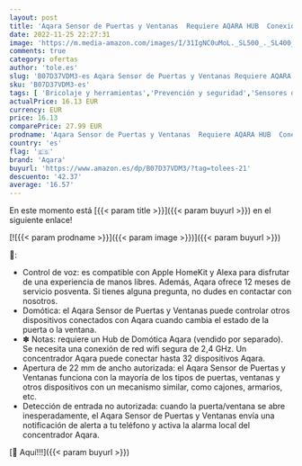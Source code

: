 ```yaml
---
layout: post
title: 'Aqara Sensor de Puertas y Ventanas  Requiere AQARA HUB  Conexión Zigbee  Mini Sensor de Contacto Inalámbrico para Sistema de Alarma y Domótica  Compatible con Apple HomeKit  Alexa e IFTTT'
date: 2022-11-25 22:27:31
image: 'https://m.media-amazon.com/images/I/31IgNC0uMoL._SL500_._SL400_.jpg'
comments: true
category: ofertas
author: 'tole.es'
slug: 'B07D37VDM3-es Aqara Sensor de Puertas y Ventanas Requiere AQARA HUB...'
sku: 'B07D37VDM3-es'
tags: [ 'Bricolaje y herramientas','Prevención y seguridad','Sensores de puertas y ventanas','Sistemas de seguridad para el hogar','alexa','aqara','domótica','ifttt','🇪🇸', ]
actualPrice: 16.13 EUR
currency: EUR
price: 16.13
comparePrice: 27.99 EUR
prodname: 'Aqara Sensor de Puertas y Ventanas  Requiere AQARA HUB  Conexión Zigbee  Mini Sensor de Contacto Inalámbrico para Sistema de Alarma y Domótica  Compatible con Apple HomeKit  Alexa e IFTTT'
country: 'es'
flag: '🇪🇸'
brand: 'Aqara'
buyurl: 'https://www.amazon.es/dp/B07D37VDM3/?tag=tolees-21'
descuento: '42.37'
average: '16.57'
---
```


En este momento está [{{< param title >}}]({{< param buyurl >}}) en el siguiente enlace!

[![{{< param prodname >}}]({{< param image >}})]({{< param buyurl >}})

🔎:

- Control de voz: es compatible con Apple HomeKit y Alexa para disfrutar de una experiencia de manos libres. Además, Aqara ofrece 12 meses de servicio posventa. Si tienes alguna pregunta, no dudes en contactar con nosotros.
- Domótica: el Aqara Sensor de Puertas y Ventanas puede controlar otros dispositivos conectados con Aqara cuando cambia el estado de la puerta o la ventana.
- ✽ Notas: requiere un Hub de Domótica Aqara (vendido por separado). Se necesita una conexión de red wifi segura de 2,4 GHz. Un concentrador Aqara puede conectar hasta 32 dispositivos Aqara.
- Apertura de 22 mm de ancho autorizada: el Aqara Sensor de Puertas y Ventanas funciona con la mayoría de los tipos de puertas, ventanas y otros dispositivos con un mecanismo similar, como cajones, armarios, etc.
- Detección de entrada no autorizada: cuando la puerta/ventana se abre inesperadamente, el Aqara Sensor de Puertas y Ventanas envía una notificación de alerta a tu teléfono y activa la alarma local del concentrador Aqara.

[🛒 Aquí!!!]({{< param buyurl >}})
